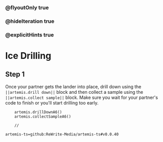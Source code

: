 ### @flyoutOnly true
### @hideIteration true
### @explicitHints true

# Ice Drilling

## Step 1
Once your partner gets the lander into place, drill down using the ``||artemis.drill down||`` block and then collect a sample using the ``||artemis.collect sample||`` block. Make sure you wait for your partner's code to finish or you'll start drilling too early.

```ghost
    artemis.drillDownA6()
    artemis.collectSampleA6()
```
```template
    //
```

```package
artemis-ts=github:ReWrite-Media/artemis-ts#v0.0.40
```